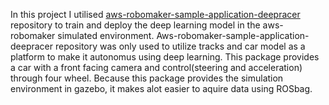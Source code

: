 In this project I utilised [aws-robomaker-sample-application-deepracer](https://github.com/amazon-archives/aws-robomaker-sample-application-deepracer) repository to train and deploy the deep learning model in the aws-robomaker simulated environment. Aws-robomaker-sample-application-deepracer repository was only used to utilize tracks  and car model as a platform to make it autonomus using deep learning. This package provides a car with a front facing camera and control(steering and acceleration) through four wheel. Because this package provides the simulation environment in gazebo, it makes alot easier to aquire data using ROSbag.
